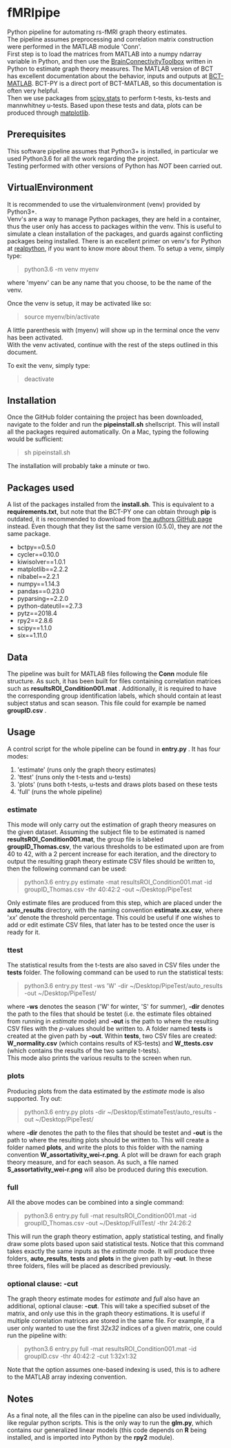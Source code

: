 # fMRIpipe
Python pipeline for automating rs-fMRI graph theory estimates.  
The pipeline assumes preprocessing and correlation matrix construction were performed in the MATLAB module 'Conn'.  
First step is to load the matrices from MATLAB into a numpy ndarray variable in Python,
and then use the [BrainConnectivityToolbox](https://github.com/aestrivex/bctpy) written in Python to estimate graph theory measures.
The MATLAB version of BCT has excellent documentation about the behavior, inputs and outputs at [BCT-MATLAB](https://sites.google.com/site/bctnet/measures/list). BCT-PY is a direct port of BCT-MATLAB, so this documentation is often very helpful.   
Then we use packages from [scipy.stats](https://docs.scipy.org/doc/scipy/reference/stats.html) to perform t-tests, ks-tests and mannwhitney u-tests. Based upon these tests and data, plots can be produced through [matplotlib](https://matplotlib.org).

## Prerequisites
This software pipeline assumes that Python3+ is installed, in particular we used Python3.6 for all the work regarding the project.   
Testing performed with other versions of Python has _NOT_ been carried out.

## VirtualEnvironment
It is recommended to use the virtualenvironment (venv) provided by Python3+.  
Venv's are a way to manage Python packages, they are held in a container, thus the user only has access to packages within the venv. This is useful to simulate a clean installation of the packages, and guards against conflicting packages being installed. 
There is an excellent primer on venv's for Python at [realpython](https://realpython.com/python-virtual-environments-a-primer/),
if you want to know more about them. 
To setup a venv, simply type:
> python3.6 -m venv myenv  

where 'myenv' can be any name that you choose, to be the name of the venv.

Once the venv is setup, it may be activated like so:

>source myenv/bin/activate

A little parenthesis with (myenv) will show up in the terminal once the venv has been activated.  
With the venv activated, continue with the rest of the steps outlined in this document. 

To exit the venv, simply type:

>deactivate

## Installation

Once the GitHub folder containing the project has been downloaded, navigate to the folder and
run the **pipeinstall.sh** shellscript. This will install all the packages required automatically.
On a Mac, typing the following would be sufficient:

>sh pipeinstall.sh

The installation will probably take a minute or two. 

## Packages used

A list of the packages installed from the **install.sh**. This is equivalent to a **requirements.txt**, but note that the BCT-PY one can obtain through **pip** is outdated, it is recommended to download from [the authors GitHub page](https://github.com/aestrivex/bctpy) instead. Even though that they list the same version (0.5.0), they are _not_ the same package. 

* bctpy==0.5.0
* cycler==0.10.0
* kiwisolver==1.0.1
* matplotlib==2.2.2
* nibabel==2.2.1
* numpy==1.14.3
* pandas==0.23.0
* pyparsing==2.2.0
* python-dateutil==2.7.3
* pytz==2018.4
* rpy2==2.8.6
* scipy==1.1.0
* six==1.11.0


## Data

The pipeline was built for MATLAB files following the **Conn** module file structure. As such, it has been built for files
containing correlation matrices such as **resultsROI_Condition001.mat** . Additionally, it is required to have the corresponding
group identification labels, which should contain at least subject status and scan season. This file could for example be named **groupID.csv** .


## Usage

A control script for the whole pipeline can be found in **entry.py** . It has four modes:

1. 'estimate' (runs only the graph theory estimates)
2. 'ttest' (runs only the t-tests and u-tests)
3. 'plots' (runs both t-tests, u-tests and draws plots based on these tests
4. 'full' (runs the whole pipeline)

### estimate

This mode will only carry out the estimation of graph theory measures on the given dataset.
Assuming the subject file to be estimated is named **resultsROI_Condition001.mat**, 
the group file is labeled **groupID_Thomas.csv**,
the various thresholds to be estimated upon are from 40 to 42, with a 2 percent increase for each iteration,
and the directory to output the resulting graph theory estimate CSV files should be written to,
then the following command can be used:

>python3.6 entry.py estimate -mat resultsROI_Condition001.mat -id groupID_Thomas.csv -thr 40:42:2 -out ~/Desktop/PipeTest

Only estimate files are produced from this step, which are placed under the **auto_results** directory, with the naming convention **estimate.xx.csv**, where '_xx_' denote the threshold percentage. 
This could be useful if one wishes to add or edit estimate CSV files, that later has to be tested once the user is ready for it. 

### ttest

The statistical results from the t-tests are also saved in CSV files under the **tests** folder. 
The following command can be used to run the statistical tests:

>python3.6 entry.py ttest -ws 'W' -dir ~/Desktop/PipeTest/auto_results -out ~/Desktop/PipeTest/

where **-ws** denotes the season ('W' for winter, 'S' for summer), **-dir** denotes the path to the files that should be testet (i.e. the estimate files obtained from running in _estimate_ mode) and **-out** is the path to where the resulting CSV files with the _p_-values should be written to. A folder named **tests** is created at the given path by **-out**. Within **tests**, two CSV files are created: **W_normality.csv** (which contains results of KS-tests) and **W_ttests.csv** (which contains the results of the two sample t-tests).  
This mode also prints the various results to the screen when run. 

### plots

Producing plots from the data estimated by the _estimate_ mode is also supported. Try out:

>python3.6 entry.py plots -dir ~/Desktop/EstimateTest/auto_results -out ~/Desktop/PipeTest/

where **-dir** denotes the path to the files that should be testet and **-out** is the path to where the resulting plots should be written to.
This will create a folder named **plots**, and write the plots to this folder with the naming convention **W_assortativity_wei-r.png**.
A plot will be drawn for each graph theory measure, and for each season. As such, a file named **S_assortativity_wei-r.png** will also be produced during this execution. 

### full

All the above modes can be combined into a single command:

>python3.6 entry.py full -mat resultsROI_Condition001.mat -id groupID_Thomas.csv -out ~/Desktop/FullTest/ -thr 24:26:2

This will run the graph theory estimation, apply statistical testing, and finally draw some plots based upon said statistical tests. Notice that this command takes exactly the same inputs as the _estimate_ mode. It will produce three folders, **auto_results**, **tests** and **plots** in the given path by **-out**. In these three folders, files will be placed as described previously. 

### optional clause: -cut

The graph theory estimate modes for _estimate_ and _full_ also have an additional, optional clause: **-cut**. This will take a specified subset of the matrix, and only use this in the graph theory estimations. It is useful if multiple correlation matrices are stored in the same file. For example, if a user only wanted to use the first _32x32_ indices of a given matrix, one could run the pipeline with:

>python3.6 entry.py full -mat resultsROI_Condition001.mat -id groupID.csv -thr 40:42:2 -cut 1:32x1:32

Note that the option assumes one-based indexing is used, this is to adhere to the MATLAB array indexing convention.

## Notes

As a final note, all the files can in the pipeline can also be used individually, like regular python scripts. This is the only way to run the **glm.py**, which contains our generalized linear models (this code depends on **R** being installed, and is imported into Python by the **rpy2** module). 


































